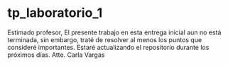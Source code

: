 # tp_laboratorio_1

Estimado profesor,
El presente trabajo en esta entrega inicial aun no está terminada, sin embargo, traté de resolver al menos los puntos que consideré importantes. 
Estaré actualizando el repositorio durante los próximos días.
Atte. Carla Vargas
